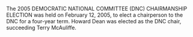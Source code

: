 The 2005 DEMOCRATIC NATIONAL COMMITTEE (DNC) CHAIRMANSHIP ELECTION was held on February 12, 2005, to elect a chairperson to the DNC for a four-year term. Howard Dean was elected as the DNC chair, succeeding Terry McAuliffe.
